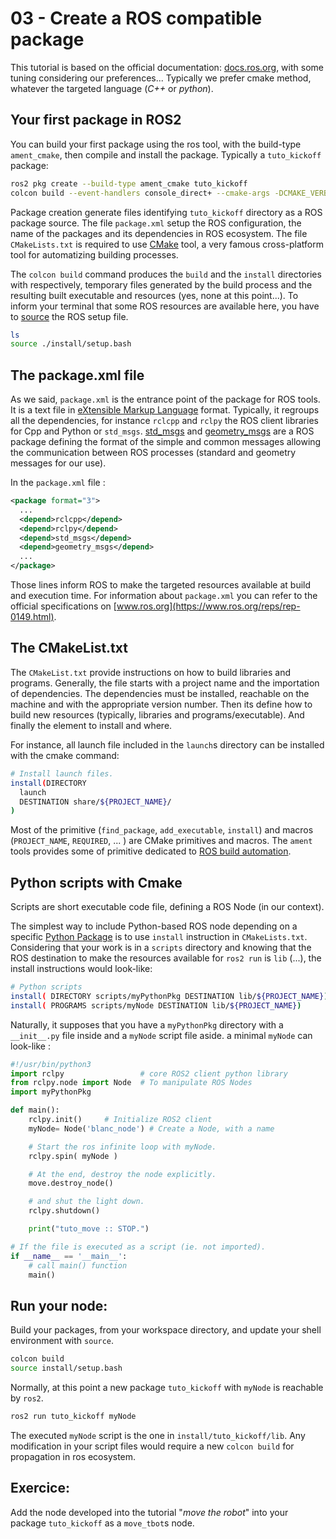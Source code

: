 # 03 - Create a ROS compatible package

This tutorial is based on the official documentation: [docs.ros.org](https://docs.ros.org),
with some tuning considering our preferences...
Typically we prefer cmake method, whatever the targeted language (_C++_ or _python_).

## Your first package in ROS2

You can build your first package using the ros tool, with the build-type `ament_cmake`, then compile and install the package.
Typically a `tuto_kickoff` package:

```sh
ros2 pkg create --build-type ament_cmake tuto_kickoff
colcon build --event-handlers console_direct+ --cmake-args -DCMAKE_VERBOSE_MAKEFILE=ON --packages-select tuto_kickoff
```

Package creation generate files identifying `tuto_kickoff` directory as a ROS package source.
The file `package.xml` setup the ROS configuration, the name of the packages and its dependencies in ROS ecosystem. 
The file `CMakeLists.txt` is required to use [CMake](https://en.wikipedia.org/wiki/CMake) tool, a very famous cross-platform tool for automatizing building processes.

The `colcon build` command produces the `build` and the `install` directories with respectively, temporary files generated by the build process and the resulting built executable and resources (yes, none at this point...).
To inform your terminal that some ROS resources are available here, you have to [source](https://linuxcommand.org/lc3_man_pages/sourceh.html) the ROS setup file. 

```sh
ls
source ./install/setup.bash
```

## The package.xml file

As we said, `package.xml` is the entrance point of the package for ROS tools.
It is a text file in [eXtensible Markup Language](https://fr.wikipedia.org/wiki/Extensible_Markup_Language) format.
Typically, it regroups all the dependencies, for instance `rclcpp` and `rclpy` the ROS client libraries for Cpp and Python or `std_msgs`.
[std_msgs](https://index.ros.org/p/std_msgs) and [geometry_msgs](https://index.ros.org/p/geometry_msgs) are a ROS package defining the format of the simple and common messages allowing the communication between ROS processes (standard and geometry messages for our use).

In the `package.xml` file :

```xml
<package format="3">
  ...
  <depend>rclcpp</depend>
  <depend>rclpy</depend>
  <depend>std_msgs</depend>
  <depend>geometry_msgs</depend>
  ...
</package>
```

Those lines inform ROS to make the targeted resources available at build and execution time.
For information about `package.xml` you can refer to the official specifications on [www.ros.org](https://www.ros.org/reps/rep-0149.html).


## The CMakeList.txt 

The `CMakeList.txt` provide instructions on how to build libraries and programs.
Generally, the file starts with a project name and the importation of dependencies.
The dependencies must be installed, reachable on the machine and with the appropriate version number.
Then its define how to build new resources (typically, libraries and programs/executable).
And finally the element to install and where.

For instance, all launch file included in the `launch`s directory can be installed with the cmake command: 

```sh
# Install launch files.
install(DIRECTORY
  launch
  DESTINATION share/${PROJECT_NAME}/
)
```

Most of the primitive (`find_package`, `add_executable`, `install`) and macros (`PROJECT_NAME`, `REQUIRED`, ... ) are CMake primitives and macros.
The `ament` tools provides some of primitive dedicated to [ROS build automation](https://docs.ros.org/en/foxy/How-To-Guides/Ament-CMake-Documentation.html).


## Python scripts with Cmake

Scripts are short executable code file, defining a ROS Node (in our context).

The simplest way to include Python-based ROS node depending on a specific [Python Package](https://docs.python.org/3/glossary.html#term-package) is to use `install` instruction in `CMakeLists.txt`.
Considering that your work is in a `scripts` directory and knowing that the ROS destination to make the resources available for `ros2 run` is `lib` (...),
the install instructions would look-like:

```sh
# Python scripts
install( DIRECTORY scripts/myPythonPkg DESTINATION lib/${PROJECT_NAME})
install( PROGRAMS scripts/myNode DESTINATION lib/${PROJECT_NAME})
```

Naturally, it supposes that you have a `myPythonPkg` directory with a `__init__.py` file inside
and a `myNode` script file aside. 
a minimal `myNode` can look-like : 

```python
#!/usr/bin/python3
import rclpy                 # core ROS2 client python library
from rclpy.node import Node  # To manipulate ROS Nodes
import myPythonPkg

def main():
    rclpy.init()     # Initialize ROS2 client
    myNode= Node('blanc_node') # Create a Node, with a name         

    # Start the ros infinite loop with myNode.
    rclpy.spin( myNode )

    # At the end, destroy the node explicitly.
    move.destroy_node()

    # and shut the light down.
    rclpy.shutdown()

    print("tuto_move :: STOP.")

# If the file is executed as a script (ie. not imported).
if __name__ == '__main__':
    # call main() function
    main()
```

## Run your node:

Build your packages, from your workspace directory, and update your shell environment with `source`.

```sh
colcon build
source install/setup.bash
```

Normally, at this point a new package `tuto_kickoff` with `myNode` is reachable by `ros2`. 

```sh
ros2 run tuto_kickoff myNode
```

The executed `myNode` script is the one in `install/tuto_kickoff/lib`.
Any modification in your script files would require a new `colcon build` for propagation in ros ecosystem.


## Exercice:

Add the node developed into the tutorial "_move the robot_" into your package `tuto_kickoff` as a `move_tbot`s node.


<!--
## Terminate the exercise

- Create a node `move_1m` at the appropriate location that will integrate the code for moving the tbot 1 meter forward.

We want the `move_1m` to move the robot for one meter then stop automatically.
To do that your node requires a new timer at the approximate time required to perform the movement with a new callback function to stop the robot.

To notice that the robot will stop but not necessarily the node.
To stop the control program, one of the solutions is to take control on the infinite loop.
# This would be performed by replacing the call to `spin` by a call to `spin_until_future_complete` (cf. [init/shutdown doc](https://docs.ros2.org/latest/api/rclpy/api/init_shutdown.html)).
A simple way to take control is to use a sequential call to `spin_once()` rather than a blocking call to `spin()`, typically into a `while rclpy.ok() :` loop.
Then you can define your own stop condition, the fact that the node terminate its job or not.

```python
# rclpy.spin(move)
while rclpy.ok() and move.isMoving() :
    rclpy.spin_once(move)
```

Do not forget to add the `isMoving` method to `MoveNode`.

## Going further

The _node/topic_ pattern is dedicated to a continuous process. 
ROS propose an action tool to define one shot behavior.
Use this tool to define the `move_1m` [action](https://docs.ros.org/en/foxy/Tutorials/Intermediate/Writing-an-Action-Server-Client/Py.html).
Use the action parameters to set the distance (1 meter per default).

We want 3 new actions: `turn_left`, `turn_right` and `rear`.
-->
